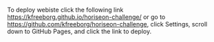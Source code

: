 To deploy webiste click the following link https://kfreeborg.github.io/horiseon-challenge/ or go to https://github.com/kfreeborg/horiseon-challenge, click Settings, scroll down to GitHub Pages, and click the link to deploy.